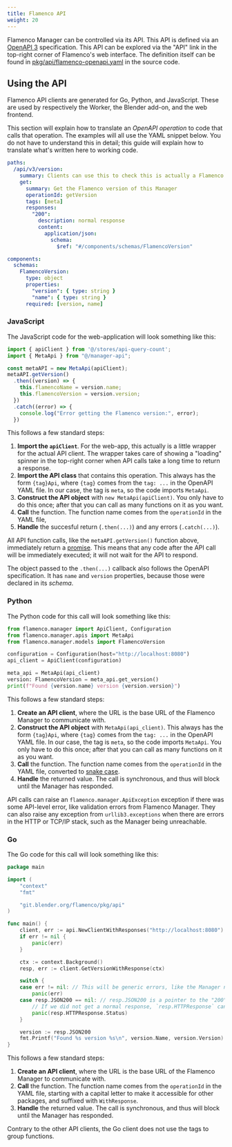 ```yaml
---
title: Flamenco API
weight: 20
---
```


Flamenco Manager can be controlled via its API. This API is defined via an
[OpenAPI 3][OAPI] specification. This API can be explored via the "API" link in
the top-right corner of Flamenco's web interface. The definition itself can be
found in [pkg/api/flamenco-openapi.yaml][OAPI-YAML] in the source code.

[OAPI]: https://swagger.io/specification/
[OAPI-YAML]: https://projects.blender.org/studio/flamenco/src/branch/main/pkg/api/flamenco-openapi.yaml

## Using the API

Flamenco API clients are generated for Go, Python, and JavaScript. These are
used by respectively the Worker, the Blender add-on, and the web frontend.

This section will explain how to translate an *OpenAPI operation* to code that
calls that operation. The examples will all use the YAML snippet below. You do
not have to understand this in detail; this guide will explain how to translate
what's written here to working code.

```yaml
paths:
  /api/v3/version:
    summary: Clients can use this to check this is actually a Flamenco server.
    get:
      summary: Get the Flamenco version of this Manager
      operationId: getVersion
      tags: [meta]
      responses:
        "200":
          description: normal response
          content:
            application/json:
              schema:
                $ref: "#/components/schemas/FlamencoVersion"

components:
  schemas:
    FlamencoVersion:
      type: object
      properties:
        "version": { type: string }
        "name": { type: string }
      required: [version, name]
```


### JavaScript

The JavaScript code for the web-application will look something like this:

```JavaScript
import { apiClient } from '@/stores/api-query-count';
import { MetaApi } from "@/manager-api";

const metaAPI = new MetaApi(apiClient);
metaAPI.getVersion()
  .then((version) => {
    this.flamencoName = version.name;
    this.flamencoVersion = version.version;
  })
  .catch((error) => {
    console.log("Error getting the Flamenco version:", error);
  })
```

This follows a few standard steps:

1. **Import the `apiClient`**. For the web-app, this actually is a little wrapper
   for the actual API client. The wrapper takes care of showing a "loading"
   spinner in the top-right corner when API calls take a long time to return a
   response.
2. **Import the API class** that contains this operation. This always has the form
   `{tag}Api`, where `{tag}` comes from the `tag: ...` in the OpenAPI YAML
   file. In our case, the tag is `meta`, so the code imports `MetaApi`.
3. **Construct the API object** with `new MetaApi(apiClient)`. You only have to
   do this once; after that you can call as many functions on it as you want.
4. **Call** the function. The function name comes from the `operationId` in the YAML
   file,
5. **Handle** the succesful return (`.then(...)`) and any errors (`.catch(...)`).

All API function calls, like the `metaAPI.getVersion()` function above,
immediately return a [promise][promise]. This means that any code after the API
call will be immediately executed; it will not wait for the API to respond.

[promise]: https://developer.mozilla.org/en-US/docs/Web/JavaScript/Guide/Using_promises

The object passed to the `.then(...)` callback also follows the OpenAPI
specification. It has `name` and `version` properties, because those were
declared in its *schema*.

### Python

The Python code for this call will look something like this:

```Python
from flamenco.manager import ApiClient, Configuration
from flamenco.manager.apis import MetaApi
from flamenco.manager.models import FlamencoVersion

configuration = Configuration(host="http://localhost:8080")
api_client = ApiClient(configuration)

meta_api = MetaApi(api_client)
version: FlamencoVersion = meta_api.get_version()
print(f"Found {version.name} version {version.version}")
```

This follows a few standard steps:

1. **Create an API client**, where the URL is the base URL of the Flamenco Manager
   to communicate with.
2. **Construct the API object** with `MetaApi(api_client)`. This always has the
   form `{tag}Api`, where `{tag}` comes from the `tag: ...` in the OpenAPI YAML
   file. In our case, the tag is `meta`, so the code imports `MetaApi`. You only
   have to do this once; after that you can call as many functions on it as you
   want.
3. **Call** the function. The function name comes from the `operationId` in the
   YAML file, converted to [snake case][snake].
4. **Handle** the returned value. The call is synchronous, and thus will block
   until the Manager has responded.

API calls can raise an `flamenco.manager.ApiException` exception if there was
some API-level error, like validation errors from Flamenco Manager. They can
also raise any exception from `urllib3.exceptions` when there are errors in the
HTTP or TCP/IP stack, such as the Manager being unreachable.

[snake]: https://en.wikipedia.org/wiki/Snake_case

### Go

The Go code for this call will look something like this:

```Go
package main

import (
	"context"
	"fmt"

	"git.blender.org/flamenco/pkg/api"
)

func main() {
	client, err := api.NewClientWithResponses("http://localhost:8080")
	if err != nil {
		panic(err)
	}

	ctx := context.Background()
	resp, err := client.GetVersionWithResponse(ctx)

	switch {
	case err != nil: // This will be generic errors, like the Manager not being reachable.
		panic(err)
	case resp.JSON200 == nil: // resp.JSON200 is a pointer to the "200" response from the YAML.
		// If we did not get a normal response, `resp.HTTPResponse` can be inspected.
		panic(resp.HTTPResponse.Status)
	}

	version := resp.JSON200
	fmt.Printf("Found %s version %s\n", version.Name, version.Version)
}
```

This follows a few standard steps:

1. **Create an API client**, where the URL is the base URL of the Flamenco Manager
   to communicate with.
2. **Call** the function. The function name comes from the `operationId` in the
   YAML file, starting with a capital letter to make it accessible for other
   packages, and suffixed with `WithResponse`.
3. **Handle** the returned value. The call is synchronous, and thus will block
   until the Manager has responded.

Contrary to the other API clients, the Go client does not use the tags to group
functions.
